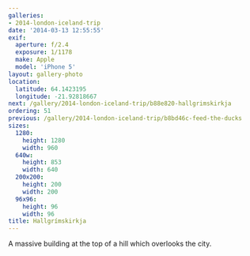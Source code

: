 ```yaml
---
galleries:
- 2014-london-iceland-trip
date: '2014-03-13 12:55:55'
exif:
  aperture: f/2.4
  exposure: 1/1178
  make: Apple
  model: 'iPhone 5'
layout: gallery-photo
location:
  latitude: 64.1423195
  longitude: -21.92818667
next: /gallery/2014-london-iceland-trip/b88e820-hallgrimskirkja
ordering: 51
previous: /gallery/2014-london-iceland-trip/b8bd46c-feed-the-ducks
sizes:
  1280:
    height: 1280
    width: 960
  640w:
    height: 853
    width: 640
  200x200:
    height: 200
    width: 200
  96x96:
    height: 96
    width: 96
title: Hallgrímskirkja
---
```


A massive building at the top of a hill which overlooks the city.
